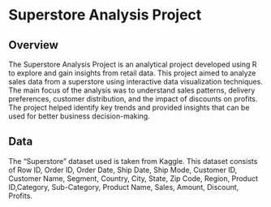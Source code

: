 # Superstore Analysis Project

## Overview
The Superstore Analysis Project is an analytical project developed using R to explore and gain insights from retail data. This project aimed to analyze sales data from a superstore using interactive data visualization techniques. The main focus of the analysis was to understand sales patterns, delivery preferences, customer distribution, and the impact of discounts on profits. The project helped identify key trends and provided insights that can be used for better business decision-making.

## Data
The “Superstore” dataset used is taken from Kaggle. This dataset consists of Row ID, Order ID, Order Date, Ship Date, Ship Mode, Customer ID, Customer Name, Segment, Country, City, State, Zip Code, Region, Product ID,Category, Sub-Category, Product Name, Sales, Amount, Discount, Profits. 
